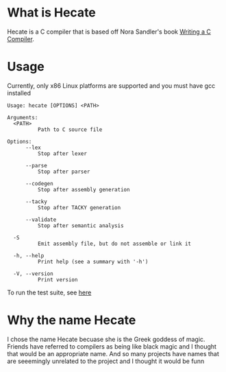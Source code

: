 # What is Hecate

Hecate is a C compiler that is based off Nora Sandler's book [Writing a C Compiler](https://nostarch.com/writing-c-compiler).


# Usage

Currently, only x86 Linux platforms are supported and you must have gcc installed

```
Usage: hecate [OPTIONS] <PATH>

Arguments:
  <PATH>
          Path to C source file

Options:
      --lex
          Stop after lexer

      --parse
          Stop after parser

      --codegen
          Stop after assembly generation

      --tacky
          Stop after TACKY generation

      --validate
          Stop after semantic analysis

  -S
          Emit assembly file, but do not assemble or link it

  -h, --help
          Print help (see a summary with '-h')

  -V, --version
          Print version

```


To run the test suite, see [here](./writing-a-c-compiler-tests/README.md)


# Why the name Hecate

I chose the name Hecate becuase she is the Greek goddess of magic. Friends have referred to compilers as being like black magic and I thought that would be an appropriate name. 
And so many projects have names that are seeemingly unrelated to the project and I thought it would be funn
